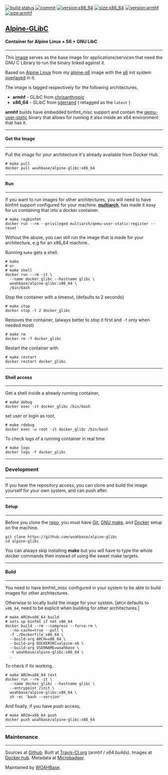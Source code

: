 [![build status][251]][232] [![commit][255]][231] [![version:x86_64][256]][235] [![size:x86_64][257]][235] [![version:armhf][258]][236] [![size:armhf][259]][236]

## [Alpine-GLibC][234]
#### Container for Alpine Linux + S6 + GNU LibC
---

This [image][233] serves as the base image for
applications/services that need the GNU C Library to run the
binary linked against it.

Based on [Alpine Linux][131] from my [alpine-s6][132] image with
the [s6][133] init system [overlayed][134] in it.

The image is tagged respectively for the following architectures,
* **armhf** - GLibC from [chrisanthropic][136]
* **x86_64** - GLibC from [sgerrand][135] ( retagged as the `latest` )

**armhf** builds have embedded binfmt_misc support and contain the
[qemu-user-static][105] binary that allows for running it also inside
an x64 environment that has it.

---
#### Get the Image
---

Pull the image for your architecture it's already available from
Docker Hub.

```
# make pull
docker pull woahbase/alpine-glibc:x86_64
```

---
#### Run
---

If you want to run images for other architectures, you will need
to have binfmt support configured for your machine. [**multiarch**][104],
has made it easy for us containing that into a docker container.

```
# make regbinfmt
docker run --rm --privileged multiarch/qemu-user-static:register --reset
```

Without the above, you can still run the image that is made for your
architecture, e.g for an x86_64 machine..

Running `make` gets a shell.

```
# make
# or
# make shell
docker run --rm -it \
  --name docker_glibc --hostname glibc \
  woahbase/alpine-glibc:x86_64 \
  /bin/bash
```

Stop the container with a timeout, (defaults to 2 seconds)

```
# make stop
docker stop -t 2 docker_glibc
```

Removes the container, (always better to stop it first and `-f`
only when needed most)

```
# make rm
docker rm -f docker_glibc
```

Restart the container with

```
# make restart
docker restart docker_glibc
```

---
#### Shell access
---

Get a shell inside a already running container,

```
# make debug
docker exec -it docker_glibc /bin/bash
```

set user or login as root,

```
# make rdebug
docker exec -u root -it docker_glibc /bin/bash
```

To check logs of a running container in real time

```
# make logs
docker logs -f docker_glibc
```

---
### Development
---

If you have the repository access, you can clone and
build the image yourself for your own system, and can push after.

---
#### Setup
---

Before you clone the [repo][231], you must have [Git][101], [GNU make][102],
and [Docker][103] setup on the machine.

```
git clone https://github.com/woahbase/alpine-glibc
cd alpine-glibc
```
You can always skip installing **make** but you will have to
type the whole docker commands then instead of using the sweet
make targets.

---
#### Build
---

You need to have binfmt_misc configured in your system to be able
to build images for other architectures.

Otherwise to locally build the image for your system.
[`ARCH` defaults to `x86_64`, need to be explicit when building
for other architectures.]

```
# make ARCH=x86_64 build
# sets up binfmt if not x86_64
docker build --rm --compress --force-rm \
  --no-cache=true --pull \
  -f ./Dockerfile_x86_64 \
  --build-arg ARCH=x86_64 \
  --build-arg DOCKERSRC=alpine-s6 \
  --build-arg USERNAME=woahbase \
  -t woahbase/alpine-glibc:x86_64 \
  .
```

To check if its working..

```
# make ARCH=x86_64 test
docker run --rm -it \
  --name docker_glibc --hostname glibc \
  --entrypoint /init \
  woahbase/alpine-glibc:x86_64 \
  sh -ec 'bash --version'
```

And finally, if you have push access,

```
# make ARCH=x86_64 push
docker push woahbase/alpine-glibc:x86_64
```

---
### Maintenance
---

Sources at [Github][106]. Built at [Travis-CI.org][107] (armhf / x64 builds). Images at [Docker hub][108]. Metadata at [Microbadger][109].

Maintained by [WOAHBase][204].

[101]: https://git-scm.com
[102]: https://www.gnu.org/software/make/
[103]: https://www.docker.com
[104]: https://hub.docker.com/r/multiarch/qemu-user-static/
[105]: https://github.com/multiarch/qemu-user-static/releases/
[106]: https://github.com/
[107]: https://travis-ci.org/
[108]: https://hub.docker.com/
[109]: https://microbadger.com/

[131]: https://alpinelinux.org/
[132]: https://hub.docker.com/r/woahbase/alpine-s6
[133]: https://skarnet.org/software/s6/
[134]: https://github.com/just-containers/s6-overlay
[135]: https://github.com/sgerrand/alpine-pkg-glibc
[136]: https://github.com/chrisanthropic/docker-alpine-rpi-glibc-builder/

[201]: https://github.com/woahbase
[202]: https://travis-ci.org/woahbase/
[203]: https://hub.docker.com/u/woahbase
[204]: https://woahbase.online/

[231]: https://github.com/woahbase/alpine-glibc
[232]: https://travis-ci.org/woahbase/alpine-glibc
[233]: https://hub.docker.com/r/woahbase/alpine-glibc
[234]: https://woahbase.online/#/images/alpine-glibc
[235]: https://microbadger.com/images/woahbase/alpine-glibc:x86_64
[236]: https://microbadger.com/images/woahbase/alpine-glibc:armhf

[251]: https://travis-ci.org/woahbase/alpine-glibc.svg?branch=master

[255]: https://images.microbadger.com/badges/commit/woahbase/alpine-glibc.svg

[256]: https://images.microbadger.com/badges/version/woahbase/alpine-glibc:x86_64.svg
[257]: https://images.microbadger.com/badges/image/woahbase/alpine-glibc:x86_64.svg

[258]: https://images.microbadger.com/badges/version/woahbase/alpine-glibc:armhf.svg
[259]: https://images.microbadger.com/badges/image/woahbase/alpine-glibc:armhf.svg
